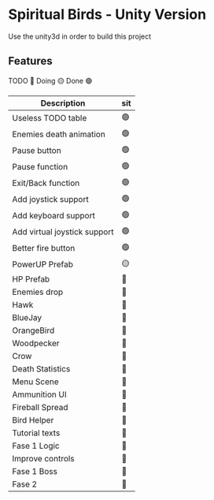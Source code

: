 # Spiritual Birds - Unity Version

Use the unity3d in order to build this project

## Features

TODO 🔴
Doing 🟡
Done 🟢

| Description | sit |
| -- | -- |
| Useless TODO table | 🟢 |
| Enemies death animation | 🟢 |
| Pause button | 🟢 |
| Pause function | 🟢 |
| Exit/Back function | 🟢 |
| Add joystick support | 🟢 |
| Add keyboard support | 🟢 |
| Add virtual joystick support | 🟢 |
| Better fire button | 🟢 |
| PowerUP Prefab | 🟡 |
| HP Prefab | 🔴 |
| Enemies drop | 🔴 |
| Hawk | 🔴 |
| BlueJay | 🔴 |
| OrangeBird | 🔴 |
| Woodpecker | 🔴 |
| Crow | 🔴 |
| Death Statistics | 🔴 |
| Menu Scene | 🔴 |
| Ammunition UI | 🔴 |
| Fireball Spread | 🔴 |
| Bird Helper | 🔴 |
| Tutorial texts | 🔴 |
| Fase 1 Logic | 🔴 |
| Improve controls | 🔴 |
| Fase 1 Boss | 🔴 |
| Fase 2 | 🔴 |

